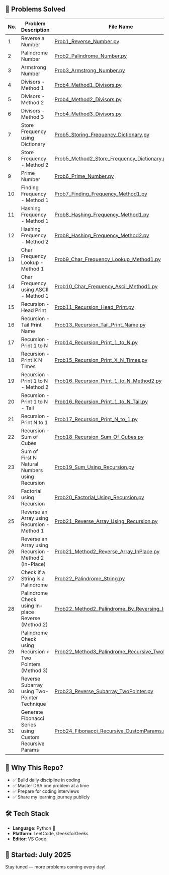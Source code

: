 ## 🧠 Problems Solved

| No. | Problem Description                                      | File Name                                               |
|-----|-----------------------------------------------------------|----------------------------------------------------------|
| 1   | Reverse a Number                                          | [Prob1_Reverse_Number.py](Prob1_Reverse_Number.py)       |
| 2   | Palindrome Number                                         | [Prob2_Palindrome_Number.py](Prob2_Palindrome_Number.py) |
| 3   | Armstrong Number                                          | [Prob3_Armstrong_Number.py](Prob3_Armstrong_Number.py)   |
| 4   | Divisors - Method 1                                       | [Prob4_Method1_Divisors.py](Prob4_Method1_Divisors.py)   |
| 5   | Divisors - Method 2                                       | [Prob4_Method2_Divisors.py](Prob4_Method2_Divisors.py)   |
| 6   | Divisors - Method 3                                       | [Prob4_Method3_Divisors.py](Prob4_Method3_Divisors.py)   |
| 7   | Store Frequency using Dictionary                          | [Prob5_Storing_Frequency_Dictionary.py](Prob5_Storing_Frequency_Dictionary.py) |
| 8   | Store Frequency - Method 2                                | [Prob5_Method2_Store_Frequency_Dictionary.py](Prob5_Method2_Store_Frequency_Dictionary.py) |
| 9   | Prime Number                                              | [Prob6_Prime_Number.py](Prob6_Prime_Number.py)           |
| 10   | Finding Frequency - Method 1                              | [Prob7_Finding_Frequency_Method1.py](Prob7_Finding_Frequency_Method1.py) |
| 11  | Hashing Frequency - Method 1                              | [Prob8_Hashing_Frequency_Method1.py](Prob8_Hashing_Frequency_Method1.py) |
| 12  | Hashing Frequency - Method 2                              | [Prob8_Hashing_Frequency_Method2.py](Prob8_Hashing_Frequency_Method2.py) |
| 13  | Char Frequency Lookup - Method 1                          | [Prob9_Char_Frequency_Lookup_Method1.py](Prob9_Char_Frequency_Lookup_Method1.py) |
| 14  | Char Frequency using ASCII - Method 1                     | [Prob10_Char_Frequency_Ascii_Method1.py](Prob10_Char_Frequency_Ascii_Method1.py) |
| 15  | Recursion - Head Print                                    | [Prob11_Recursion_Head_Print.py](Prob11_Recursion_Head_Print.py) |
| 16  | Recursion - Tail Print Name                               | [Prob13_Recursion_Tail_Print_Name.py](Prob13_Recursion_Tail_Print_Name.py) |
| 17  | Recursion - Print 1 to N                                  | [Prob14_Recursion_Print_1_to_N.py](Prob14_Recursion_Print_1_to_N.py) |
| 18  | Recursion - Print X N Times                               | [Prob15_Recursion_Print_X_N_Times.py](Prob15_Recursion_Print_X_N_Times.py) |
| 19  | Recursion - Print 1 to N - Method 2                       | [Prob16_Recursion_Print_1_to_N_Method2.py](Prob16_Recursion_Print_1_to_N_Method2.py) |
| 20  | Recursion - Print 1 to N - Tail                           | [Prob16_Recursion_Print_1_to_N_Tail.py](Prob16_Recursion_Print_1_to_N_Tail.py) |
| 21  | Recursion - Print N to 1                                  | [Prob17_Recursion_Print_N_to_1.py](Prob17_Recursion_Print_N_to_1.py) |
| 22  | Recursion - Sum of Cubes                                  | [Prob18_Recursion_Sum_Of_Cubes.py](Prob18_Recursion_Sum_Of_Cubes.py) |
| 23  | Sum of First N Natural Numbers using Recursion            | [Prob19_Sum_Using_Recursion.py](Prob19_Sum_Using_Recursion.py) |
| 24  | Factorial using Recursion                                 | [Prob20_Factorial_Using_Recursion.py](Prob20_Factorial_Using_Recursion.py) |
| 25  | Reverse an Array using Recursion - Method 1              | [Prob21_Reverse_Array_Using_Recursion.py](Prob21_Reverse_Array_Using_Recursion.py) |
| 26  | Reverse an Array using Recursion - Method 2 (In-Place)   | [Prob21_Method2_Reverse_Array_InPlace.py](Prob21_Method2_Reverse_Array_InPlace.py) |
| 27  | Check if a String is a Palindrome                         | [Prob22_Palindrome_String.py](Prob22_Palindrome_String.py) |
| 28  | Palindrome Check using In-place Reverse (Method 2)        | [Prob22_Method2_Palindrome_By_Reversing_InPlace.py](Prob22_Method2_Palindrome_By_Reversing_InPlace.py) |
| 29 | Palindrome Check using Recursion + Two Pointers (Method 3)| [Prob22_Method3_Palindrome_Recursive_TwoPointer.py](Prob22_Method3_Palindrome_Recursive_TwoPointer.py) |
| 30  | Reverse Subarray using Two-Pointer Technique              | [Prob23_Reverse_Subarray_TwoPointer.py](Prob23_Reverse_Subarray_TwoPointer.py) |
| 31  | Generate Fibonacci Series using Custom Recursive Params   | [Prob24_Fibonacci_Recursive_CustomParams.py](Prob24_Fibonacci_Recursive_CustomParams.py) |






















## 🚀 Why This Repo?
- ✅ Build daily discipline in coding
- ✅ Master DSA one problem at a time
- ✅ Prepare for coding interviews
- ✅ Share my learning journey publicly

## 🛠️ Tech Stack
- **Language**: Python 🐍  
- **Platform**: LeetCode, GeeksforGeeks 
- **Editor**: VS Code  

## 📅 Started: July 2025  
Stay tuned — more problems coming every day!

